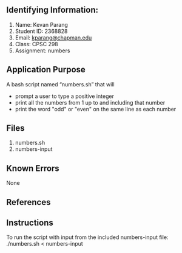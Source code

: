 ## Identifying Information: 
1. Name: Kevan Parang
2. Student ID: 2368828
3. Email: kparang@chapman.edu
4. Class: CPSC 298
5. Assignment: numbers 

## Application Purpose
A bash script named “numbers.sh” that will 
- prompt a user to type a positive integer 
- print all the numbers from 1 up to and including that number 
- print the word "odd" or "even" on the same line as each number

## Files 
1. numbers.sh
2. numbers-input

## Known Errors 

None

## References

## Instructions
To run the script with input from the included numbers-input file:
./numbers.sh < numbers-input

